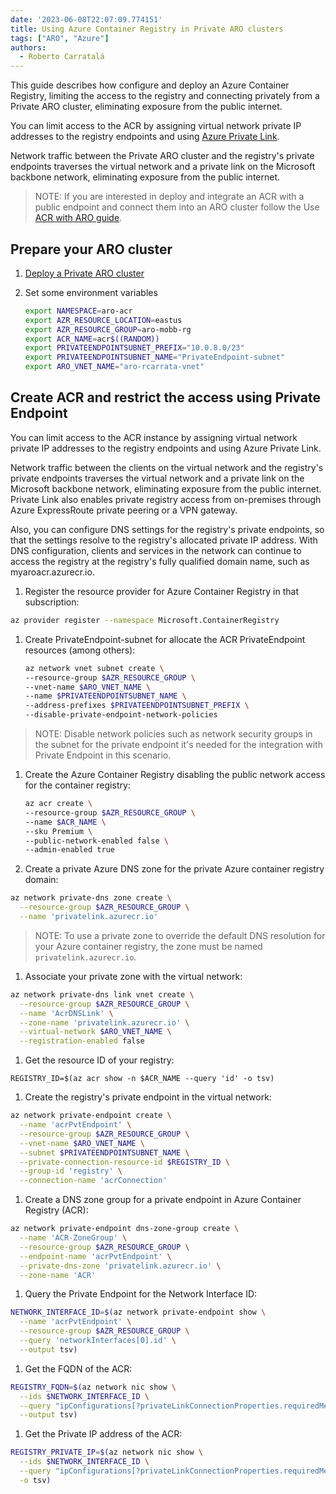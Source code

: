 ```yaml
---
date: '2023-06-08T22:07:09.774151'
title: Using Azure Container Registry in Private ARO clusters
tags: ["ARO", "Azure"]
authors:
  - Roberto Carratalá
---
```


This guide describes how configure and deploy an Azure Container Registry, limiting the access to the registry and connecting privately from a Private ARO cluster, eliminating exposure from the public internet. 

You can limit access to the ACR by assigning virtual network private IP addresses to the registry endpoints and using [Azure Private Link](https://learn.microsoft.com/en-us/azure/private-link/private-link-overview). 

Network traffic between the Private ARO cluster and the registry's private endpoints traverses the virtual network and a private link on the Microsoft backbone network, eliminating exposure from the public internet.

>NOTE: If you are interested in deploy and integrate an ACR with a public endpoint and connect them into an ARO cluster follow the Use [ACR with ARO guide](https://learn.microsoft.com/en-us/azure/openshift/howto-use-acr-with-aro). 

## Prepare your ARO cluster

1. [Deploy a Private ARO cluster](/docs/private-cluster)

1. Set some environment variables

   ```bash
   export NAMESPACE=aro-acr
   export AZR_RESOURCE_LOCATION=eastus
   export AZR_RESOURCE_GROUP=aro-mobb-rg
   export ACR_NAME=acr$((RANDOM))
   export PRIVATEENDPOINTSUBNET_PREFIX="10.0.8.0/23"
   export PRIVATEENDPOINTSUBNET_NAME="PrivateEndpoint-subnet"
   export ARO_VNET_NAME="aro-rcarrata-vnet"
   ```

## Create ACR and restrict the access using Private Endpoint

You can limit access to the ACR instance by assigning virtual network private IP addresses to the registry endpoints and using Azure Private Link. 

Network traffic between the clients on the virtual network and the registry's private endpoints traverses the virtual network and a private link on the Microsoft backbone network, eliminating exposure from the public internet. Private Link also enables private registry access from on-premises through Azure ExpressRoute private peering or a VPN gateway.

Also, you can configure DNS settings for the registry's private endpoints, so that the settings resolve to the registry's allocated private IP address. With DNS configuration, clients and services in the network can continue to access the registry at the registry's fully qualified domain name, such as myaroacr.azurecr.io.

1. Register the resource provider for Azure Container Registry in that subscription:

  ```bash
  az provider register --namespace Microsoft.ContainerRegistry
  ```

1. Create PrivateEndpoint-subnet for allocate the ACR PrivateEndpoint resources (among others):

   ```bash
   az network vnet subnet create \
   --resource-group $AZR_RESOURCE_GROUP \
   --vnet-name $ARO_VNET_NAME \
   --name $PRIVATEENDPOINTSUBNET_NAME \
   --address-prefixes $PRIVATEENDPOINTSUBNET_PREFIX \
   --disable-private-endpoint-network-policies
   ```

>NOTE: Disable network policies such as network security groups in the subnet for the private endpoint it's needed for the integration with Private Endpoint in this scenario.

1. Create the Azure Container Registry disabling the public network access for the container registry:

   ```bash
   az acr create \
   --resource-group $AZR_RESOURCE_GROUP \
   --name $ACR_NAME \
   --sku Premium \
   --public-network-enabled false \
   --admin-enabled true
   ```

1. Create a private Azure DNS zone for the private Azure container registry domain:

  ```bash
  az network private-dns zone create \
    --resource-group $AZR_RESOURCE_GROUP \
    --name 'privatelink.azurecr.io'
  ```

>NOTE: To use a private zone to override the default DNS resolution for your Azure container registry, the zone must be named `privatelink.azurecr.io`.

1. Associate your private zone with the virtual network:

  ```bash
  az network private-dns link vnet create \
    --resource-group $AZR_RESOURCE_GROUP \
    --name 'AcrDNSLink' \
    --zone-name 'privatelink.azurecr.io' \
    --virtual-network $ARO_VNET_NAME \
    --registration-enabled false
  ```

1. Get the resource ID of your registry:

  ```
  REGISTRY_ID=$(az acr show -n $ACR_NAME --query 'id' -o tsv)
  ```

1. Create the registry's private endpoint in the virtual network: 

  ```bash
  az network private-endpoint create \
    --name 'acrPvtEndpoint' \
    --resource-group $AZR_RESOURCE_GROUP \
    --vnet-name $ARO_VNET_NAME \
    --subnet $PRIVATEENDPOINTSUBNET_NAME \
    --private-connection-resource-id $REGISTRY_ID \
    --group-id 'registry' \
    --connection-name 'acrConnection'
  ```

1. Create a DNS zone group for a private endpoint in Azure Container Registry (ACR):

  ```bash
  az network private-endpoint dns-zone-group create \
    --name 'ACR-ZoneGroup' \
    --resource-group $AZR_RESOURCE_GROUP \
    --endpoint-name 'acrPvtEndpoint' \
    --private-dns-zone 'privatelink.azurecr.io' \
    --zone-name 'ACR'
  ```

1. Query the Private Endpoint for the Network Interface ID:

  ```bash
  NETWORK_INTERFACE_ID=$(az network private-endpoint show \
    --name 'acrPvtEndpoint' \
    --resource-group $AZR_RESOURCE_GROUP \
    --query 'networkInterfaces[0].id' \
    --output tsv)
  ```

1. Get the FQDN of the ACR:

  ```bash
  REGISTRY_FQDN=$(az network nic show \
    --ids $NETWORK_INTERFACE_ID \
    --query "ipConfigurations[?privateLinkConnectionProperties.requiredMemberName=='registry'].privateLinkConnectionProperties.fqdns" \
    --output tsv)
  ```

1. Get the Private IP address of the ACR:

  ```bash
  REGISTRY_PRIVATE_IP=$(az network nic show \
    --ids $NETWORK_INTERFACE_ID \
    --query "ipConfigurations[?privateLinkConnectionProperties.requiredMemberName=='registry'].privateIPAddress" \
    -o tsv)
  ```